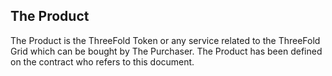 ## The Product

The Product is the ThreeFold Token or any service related to the ThreeFold Grid which can be bought by The Purchaser.
The Product has been defined on the contract who refers to this document.

